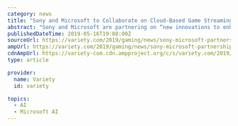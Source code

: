 ```yaml
---
category: news
title: "Sony and Microsoft to Collaborate on Cloud-Based Game Streaming"
abstract: "Sony and Microsoft are partnering on “new innovations to enhance customer experiences in their direct-to-consumer entertainment platforms and AI solutions,” they announced in a news post on Thursday. Under the strategic partnership, the two companies ..."
publishedDateTime: 2019-05-16T19:08:00Z
sourceUrl: https://variety.com/2019/gaming/news/sony-microsoft-partnership-cloud-gaming-1203217532/
ampUrl: https://variety.com/2019/gaming/news/sony-microsoft-partnership-cloud-gaming-1203217532/amp/
cdnAmpUrl: https://variety-com.cdn.ampproject.org/c/s/variety.com/2019/gaming/news/sony-microsoft-partnership-cloud-gaming-1203217532/amp/
type: article

provider:
  name: Variety
  id: variety

topics:
  - AI
  - Microsoft AI
---
```

